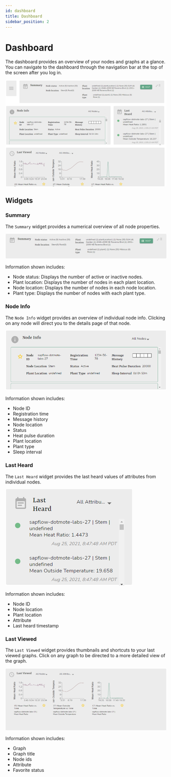 ```yaml
---
id: dashboard
title: Dashboard
sidebar_position: 2
---
```


# Dashboard

The dashboard provides an overview of your nodes and graphs at a glance. You can navigate to the dashboard through the navigation bar at the top of the screen after you log in.

![dashboard](../static/img/dashboard/dashboard.png)

## Widgets

### Summary

The `Summary` widget provides a numerical overview of all node properties. 

![summary](../static/img/dashboard/summary.png)

Information shown includes:

- Node status: Displays the number of active or inactive nodes.
- Plant location: Displays the number of nodes in each plant location.
- Node location: Displays the number of nodes in each node location.
- Plant type: Displays the number of nodes with each plant type.

### Node Info

The `Node Info` widget provides an overview of individual node info. Clicking on any node will direct you to the details page of that node. 

![node info](../static/img/dashboard/nodes_info.png)

Information shown includes:

- Node ID
- Registration time
- Message history
- Node location
- Status
- Heat pulse duration
- Plant location
- Plant type
- Sleep interval

### Last Heard

The `Last Heard` widget provides the last heard values of attributes from individual nodes. 

![last heard](../static/img/dashboard/last_heard.png)

Information shown includes:

- Node ID
- Node location
- Plant location
- Attribute
- Last heard timestamp

### Last Viewed

The `Last Viewed` widget provides thumbnails and shortcuts to your last viewed graphs. Click on any graph to be directed to a more detailed view of the graph.

![last viewed](../static/img/dashboard/last_viewed.png)

Information shown includes:

- Graph
- Graph title
- Node ids
- Attribute
- Favorite status